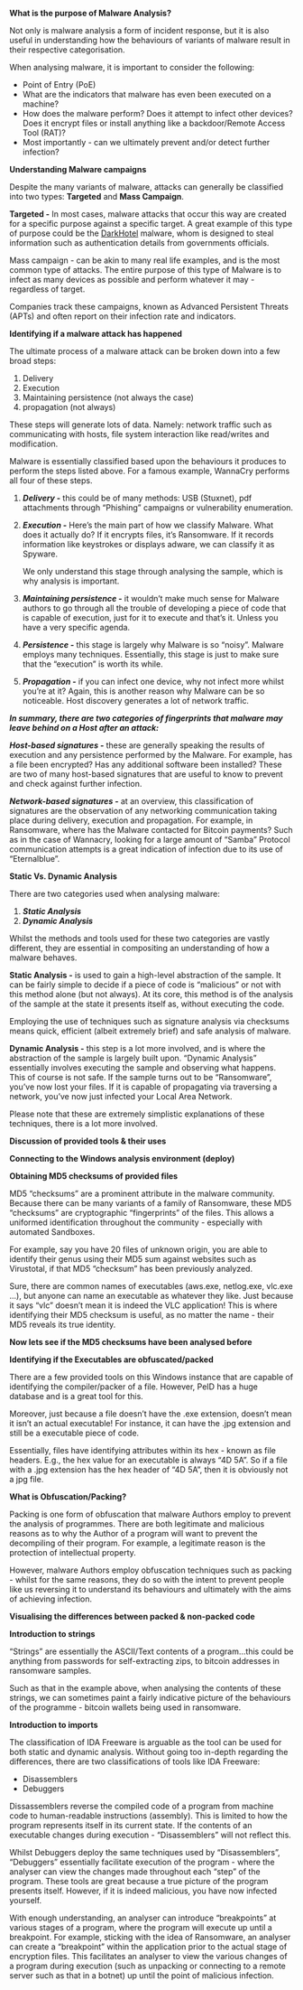 **What is the purpose of Malware Analysis?**

Not only is malware analysis a form of incident response, but it is also useful in understanding how the behaviours of variants of malware result in their respective categorisation.

When analysing malware, it is important to consider the following:

-   Point of Entry (PoE)
-   What are the indicators that malware has even been executed on a machine?
-   How does the malware perform? Does it attempt to infect other devices? Does it encrypt files or install anything like a backdoor/Remote Access Tool (RAT)?
-   Most importantly - can we ultimately prevent and/or detect further infection?

**Understanding Malware campaigns**

Despite the many variants of malware, attacks can generally be classified into two types: **Targeted** and **Mass Campaign**.

**Targeted -** In most cases, malware attacks that occur this way are created for a specific purpose against a specific target. A great example of this type of purpose could be the [DarkHotel](https://www.kaspersky.co.uk/resource-center/threats/darkhotel-malware-virus-threat-definition) malware, whom is designed to steal information such as authentication details from governments officials.

Mass campaign - can be akin to many real life examples, and is the most common type of attacks. The entire purpose of this type of Malware is to infect as many devices as possible and perform whatever it may - regardless of target.

Companies track these campaigns, known as Advanced Persistent Threats (APTs) and often report on their infection rate and indicators.

**Identifying if a malware attack has happened**

The ultimate process of a malware attack can be broken down into a few broad steps:

1.  Delivery
2.  Execution
3.  Maintaining persistence (not always the case)
4.  propagation (not always)

These steps will generate lots of data. Namely: network traffic such as communicating with hosts, file system interaction like read/writes and modification.

Malware is essentially classified based upon the behaviours it produces to perform the steps listed above. For a famous example, WannaCry performs all four of these steps.

1.  _**Delivery -**_ this could be of many methods: USB (Stuxnet), pdf attachments through “Phishing” campaigns or vulnerability enumeration.
    
2.  _**Execution -**_ Here’s the main part of how we classify Malware. What does it actually do? If it encrypts files, it’s Ransomware. If it records information like keystrokes or displays adware, we can classify it as Spyware.
    
    We only understand this stage through analysing the sample, which is why analysis is important.
    
3.  _**Maintaining persistence -**_ it wouldn’t make much sense for Malware authors to go through all the trouble of developing a piece of code that is capable of execution, just for it to execute and that’s it. Unless you have a very specific agenda.
    
4.  _**Persistence -**_ this stage is largely why Malware is so “noisy”. Malware employs many techniques. Essentially, this stage is just to make sure that the “execution” is worth its while.
    
5.  _**Propagation -**_ if you can infect one device, why not infect more whilst you’re at it? Again, this is another reason why Malware can be so noticeable. Host discovery generates a lot of network traffic.
    

_**In summary, there are two categories of fingerprints that malware may leave behind on a Host after an attack:**_

_**Host-based signatures -**_ these are generally speaking the results of execution and any persistence performed by the Malware. For example, has a file been encrypted? Has any additional software been installed? These are two of many host-based signatures that are useful to know to prevent and check against further infection.

_**Network-based signatures -**_ at an overview, this classification of signatures are the observation of any networking communication taking place during delivery, execution and propagation. For example, in Ransomware, where has the Malware contacted for Bitcoin payments? Such as in the case of Wannacry, looking for a large amount of “Samba” Protocol communication attempts is a great indication of infection due to its use of “Eternalblue”.

**Static Vs. Dynamic Analysis**

There are two categories used when analysing malware:

1.  _**Static Analysis**_
2.  _**Dynamic Analysis**_

Whilst the methods and tools used for these two categories are vastly different, they are essential in compositing an understanding of how a malware behaves.

**Static Analysis -** is used to gain a high-level abstraction of the sample. It can be fairly simple to decide if a piece of code is “malicious” or not with this method alone (but not always). At its core, this method is of the analysis of the sample at the state it presents itself as, without executing the code.

Employing the use of techniques such as signature analysis via checksums means quick, efficient (albeit extremely brief) and safe analysis of malware.

**Dynamic Analysis -** this step is a lot more involved, and is where the abstraction of the sample is largely built upon. “Dynamic Analysis” essentially involves executing the sample and observing what happens. This of course is not safe. If the sample turns out to be “Ransomware”, you’ve now lost your files. If it is capable of propagating via traversing a network, you’ve now just infected your Local Area Network.

Please note that these are extremely simplistic explanations of these techniques, there is a lot more involved.

**Discussion of provided tools & their uses**

**Connecting to the Windows analysis environment (deploy)**

**Obtaining MD5 checksums of provided files**

MD5 “checksums” are a prominent attribute in the malware community. Because there can be many variants of a family of Ransomware, these MD5 “checksums” are cryptographic “fingerprints” of the files. This allows a uniformed identification throughout the community - especially with automated Sandboxes.

For example, say you have 20 files of unknown origin, you are able to identify their genus using their MD5 sum against websites such as Virustotal, if that MD5 “checksum” has been previously analyzed.

Sure, there are common names of executables (aws.exe, netlog.exe, vlc.exe ...), but anyone can name an executable as whatever they like. Just because it says “vlc” doesn’t mean it is indeed the VLC application! This is where identifying their MD5 checksum is useful, as no matter the name - their MD5 reveals its true identity.

**Now lets see if the MD5 checksums have been analysed before**

**Identifying if the Executables are obfuscated/packed**

There are a few provided tools on this Windows instance that are capable of identifying the compiler/packer of a file. However, PeID has a huge database and is a great tool for this.

Moreover, just because a file doesn’t have the .exe extension, doesn’t mean it isn’t an actual executable! For instance, it can have the .jpg extension and still be a executable piece of code.

Essentially, files have identifying attributes within its hex - known as file headers. E.g., the hex value for an executable is always “4D 5A”. So if a file with a .jpg extension has the hex header of “4D 5A”, then it is obviously not a jpg file.

**What is Obfuscation/Packing?**

Packing is one form of obfuscation that malware Authors employ to prevent the analysis of programmes. There are both legitimate and malicious reasons as to why the Author of a program will want to prevent the decompiling of their program. For example, a legitimate reason is the protection of intellectual property.

However, malware Authors employ obfuscation techniques such as packing - whilst for the same reasons, they do so with the intent to prevent people like us reversing it to understand its behaviours and ultimately with the aims of achieving infection.

**Visualising the differences between packed & non-packed code**

**Introduction to strings**

“Strings” are essentially the ASCII/Text contents of a program...this could be anything from passwords for self-extracting zips, to bitcoin addresses in ransomware samples.

Such as that in the example above, when analysing the contents of these strings, we can sometimes paint a fairly indicative picture of the behaviours of the programme - bitcoin wallets being used in ransomware.

**Introduction to imports**

The classification of IDA Freeware is arguable as the tool can be used for both static and dynamic analysis. Without going too in-depth regarding the differences, there are two classifications of tools like IDA Freeware:

-   Disassemblers
-   Debuggers

Dissassemblers reverse the compiled code of a program from machine code to human-readable instructions (assembly). This is limited to how the program represents itself in its current state. If the contents of an executable changes during execution - “Disassemblers” will not reflect this.

Whilst Debuggers deploy the same techniques used by “Disassemblers”, “Debuggers” essentially facilitate execution of the program - where the analyser can view the changes made throughout each “step” of the program. These tools are great because a true picture of the program presents itself. However, if it is indeed malicious, you have now infected yourself.

With enough understanding, an analyser can introduce “breakpoints” at various stages of a program, where the program will execute up until a breakpoint. For example, sticking with the idea of Ransomware, an analyser can create a “breakpoint” within the application prior to the actual stage of encryption files. This facilitates an analyser to view the various changes of a program during execution (such as unpacking or connecting to a remote server such as that in a botnet) up until the point of malicious infection.